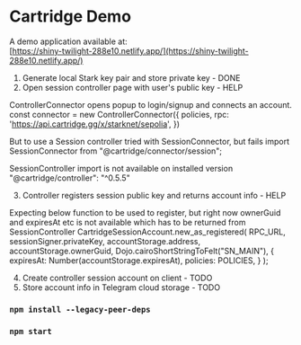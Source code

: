 # Cartridge Demo

A demo application available at:  
[https://shiny-twilight-288e10.netlify.app/](https://shiny-twilight-288e10.netlify.app/)


1. Generate local Stark key pair and store private key  - DONE
2. Open session controller page with user's public key - HELP

ControllerConnector opens popup to login/signup and connects an account.
const connector = new ControllerConnector({
    policies,
    rpc: 'https://api.cartridge.gg/x/starknet/sepolia',
})

But to use a Session controller tried with SessionConnector, but fails
import SessionConnector from "@cartridge/connector/session";

SessionController import is not available on installed version "@cartridge/controller": "^0.5.5"

3. Controller registers session public key and returns account info - HELP

Expecting below function to be used to register, but right now ownerGuid and expiresAt etc is not available which has to be returned from SessionController
CartridgeSessionAccount.new_as_registered(
      RPC_URL,
      sessionSigner.privateKey,
      accountStorage.address,
      accountStorage.ownerGuid,
      Dojo.cairoShortStringToFelt("SN_MAIN"),
      {
        expiresAt: Number(accountStorage.expiresAt),
        policies: POLICIES,
      }
    );
    
4. Create controller session account on client - TODO
5. Store account info in Telegram cloud storage - TODO



### `npm install --legacy-peer-deps`

### `npm start`

